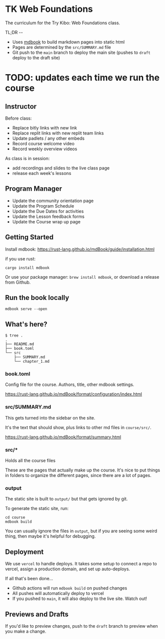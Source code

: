# TK Web Foundations

The curriculum for the Try Kibo: Web Foundations class.

TL;DR --
* Uses [mdbook](https://github.com/rust-lang/mdBook) to build markdown pages into static html
* Pages are determined by the `src/SUMMARY.md` file
* Git push to the `main` branch to deploy the main site (pushes to `draft` deploy to the draft site)

# TODO: updates each time we run the course

## Instructor

Before class:
- Replace bitly links with new link
- Replace replit links with new replit team links
- Update padlets / any other embeds
- Record course welcome video
- Record weekly overview videos

As class is in session: 
- add recordings and slides to the live class page
- release each week's lessons

## Program Manager

- Update the community orientation page
- Update the Program Schedule
- Update the Due Dates for activities
- Update the Lesson feedback forms
- Update the Course wrap up page

## Getting Started

Install mdbook: https://rust-lang.github.io/mdBook/guide/installation.html

if you use rust:

```
cargo install mdbook
```

Or use your package manager: `brew install mdbook`, or download a release from
Github.

## Run the book locally

```
mdbook serve --open
```

## What's here?

```
$ tree .
.
├── README.md
├── book.toml
└── src
    ├── SUMMARY.md
    └── chapter_1.md
```

### book.toml

Config file for the course. Authors, title, other mdbook settings.

https://rust-lang.github.io/mdBook/format/configuration/index.html

### src/SUMMARY.md

This gets turned into the sidebar on the site.

It's the text that should show, plus links to other md files in `course/src/`.

https://rust-lang.github.io/mdBook/format/summary.html

### src/*

Holds all the course files

These are the pages that actually make up the course. It's nice to put
things in folders to organize the different pages, since there are a lot of pages.

### output

The static site is built to `output/` but that gets ignored by git.

To generate the static site, run:

```
cd course
mdbook build
```

You can usually ignore the files in `output`, but if you are seeing some weird thing, then maybe it's helpful for debugging.

## Deployment

We use `vercel` to handle deploys. It takes some setup to connect a repo to
vercel, assign a production domain, and set up auto-deploys.

If all that's been done...

* Github actions will run `mdbook build` on pushed changes
* All pushes will automatically deploy to vercel
* If you pushed to `main`, it will also deploy to the live site. Watch out!

## Previews and Drafts

If you'd like to preview changes, push to the `draft` branch to preview when you make a change.
